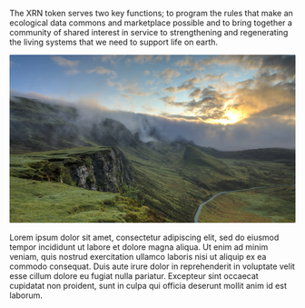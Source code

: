 The XRN token serves two key functions; to program the rules that make an ecological data commons and marketplace possible and to bring together a community of shared interest in service to strengthening and regenerating the living systems that we need to support life on earth.

![test](../../static/media/faq-tech.png)

Lorem ipsum dolor sit amet, consectetur adipiscing elit, sed do eiusmod tempor incididunt ut labore et dolore magna aliqua. Ut enim ad minim veniam, quis nostrud exercitation ullamco laboris nisi ut aliquip ex ea commodo consequat. Duis aute irure dolor in reprehenderit in voluptate velit esse cillum dolore eu fugiat nulla pariatur. Excepteur sint occaecat cupidatat non proident, sunt in culpa qui officia deserunt mollit anim id est laborum.